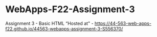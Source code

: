 # WebApps-F22-Assignment-3
Assignment 3 - Basic HTML
“Hosted at" - https://44-563-web-apps-f22.github.io/44563-webapps-assignment-3-S556370/
